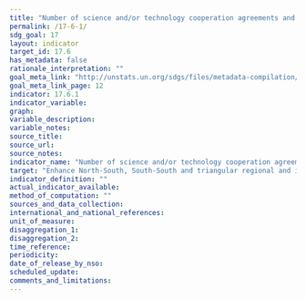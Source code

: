 ```yaml
---
title: "Number of science and/or technology cooperation agreements and programmes between countries, by type of cooperation"
permalink: /17-6-1/
sdg_goal: 17
layout: indicator
target_id: 17.6
has_metadata: false
rationale_interpretation: ""
goal_meta_link: "http://unstats.un.org/sdgs/files/metadata-compilation/Metadata-Goal-17.pdf"
goal_meta_link_page: 12
indicator: 17.6.1
indicator_variable: 
graph: 
variable_description: 
variable_notes: 
source_title: 
source_url: 
source_notes: 
indicator_name: "Number of science and/or technology cooperation agreements and programmes between countries, by type of cooperation"
target: "Enhance North-South, South-South and triangular regional and international cooperation on and access to science, technology and innovation and enhance knowledge sharing on mutually agreed terms, including through improved coordination among existing mechanisms, in particular at the United Nations level, and through a global technology facilitation mechanism."
indicator_definition: ""
actual_indicator_available: 
method_of_computation: ""
sources_and_data_collection: 
international_and_national_references: 
unit_of_measure: 
disaggregation_1: 
disaggregation_2: 
time_reference: 
periodicity: 
date_of_release_by_nso: 
scheduled_update: 
comments_and_limitations: 
---
```


